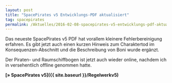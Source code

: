 ```yaml
---
layout: post
title: "SpacePirates v5 Entwicklungs-PDF aktualisiert"
tag: spacepirates
permalink: /Aktuelles/2016-02-08-spacepirates-v5-entwicklungs-pdf-aktualisiert
---
```


Das neueste SpacePirates v5 PDF hat vorallem kleinere Fehlerbereinigung erfahren. Es gibt jetzt auch einen kurzen Hinweis zum Charaktertod im Konsequenzen-Abschnitt und die Beschreibung von Boni wurde ergänzt.

Der Piraten- und Raumschiffbogen ist jetzt auch wieder online, nachdem ich in versehentlich offline genommen hatte.

**[&raquo; SpacePirates v5]({{ site.baseurl }}/Regelwerkv5)**


